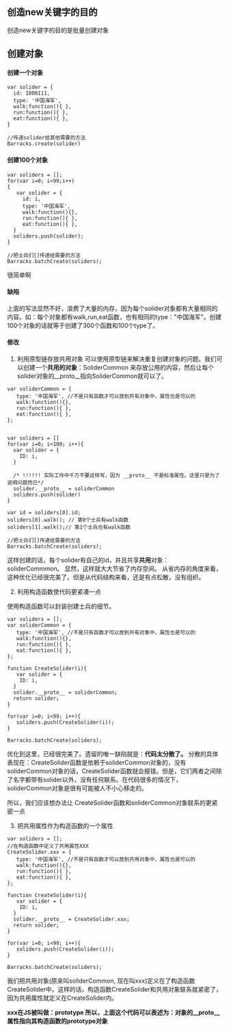 
## 创造new关键字的目的
创造new关键字的目的是批量创建对象

## 创建对象
#### 创建一个对象
```
var solider = {
  id: 1000111, 
  type: '中国海军',
  walk:function(){ },
  run:function(){ },
  eat:function(){ },
}

//传递solider给其他需要的方法
Barracks.create(solider)

```

#### 创建100个对象
```
var soliders = [];
for(var i=0; i<99;i++)
{
   var solider = {
     id: i, 
     type: '中国海军',
     walk:function(){},
     run:function(){ },
     eat:function(){ },  
  }
  soliders.push(solider);
}
  
//把士兵们[]传递给需要的方法
Barracks.batchCreate(soliders);

```

很简单啊

#### 缺陷
上面的写法显然不好，浪费了大量的内存，因为每个solider对象都有大量相同的内容。如：每个对象都有walk,run,eat函数，也有相同的type："中国海军"。创建100个对象的话就等于创建了300个函数和100个type了。

#### 修改

1. 利用原型链存放共用对象
可以使用原型链来解决重复创建对象的问题。我们可以创建一个**共用的对象**：SoliderCommon 来存放公用的内容，然后让每个solider对象的__proto__指向SoliderCommon就可以了。

```
var soliderCommon = {
   type: '中国海军', //不是只有函数才可以放到共有对象中，属性也是可以的
   walk:function(){},
   run:function(){ },
   eat:function(){ }, 
};


var soliders = []
for(var i=0; i<100; i++){
  var solider = {
    ID: i, 
  }
   
  /* !!!!!! 实际工作中千万不要这样写，因为 __proto__ 不是标准属性。这里只是为了说明问题而已*/
  solider.__proto__ = soliderCommon 
  soliders.push(solider)
}

var id = soliders[0].id;
soliders[0].walk(); // 第0个士兵有walk函数
soliders[1].walk();// 第1个士兵也有walk函数

//把士兵们[]传递给需要的方法
Barracks.batchCreate(soliders);

```

这样创建的话，每个solider有自己的id，并且共享**共用**对象：soliderCommmon。 显然，这样就大大节省了内存空间。 
从省内存的角度来看，这种优化已经很完美了。但是从代码结构来看，还是有点松散，没有组织。


2. 利用构造函数使代码更紧凑一点

使用构造函数可以封装创建士兵的细节。
```
var soliders = [];
var soliderCommon = {
   type: '中国海军', //不是只有函数才可以放到共有对象中，属性也是可以的
   walk:function(){},
   run:function(){ },
   eat:function(){ }, 
};

function CreateSolider(i){
   var solider = {
    ID: i, 
  }
  solider.__proto__ = soliderCommon;
  return solider;
}

for(var i=0; i<99; i++){
   soliders.push(CreateSolider(i));
}

Barracks.batchCreate(soliders);

```
优化到这里，已经很完美了。遗留的唯一缺陷就是：**代码太分散了。** 分散的具体表现在：CreateSolider函数是依赖于soliderCommon对象的，没有soliderCommon对象的话，CreateSolider函数就会报错。但是，它们两者之间除了名字都带有solider以外，没有任何联系。在代码很多的情况下，soliderCommon对象是很有可能被人不小心移走的。

所以，我们应该想办法让 CreateSolider函数和soliderCommon对象联系的更紧密一点

3. 把共用属性作为构造函数的一个属性

```
var soliders = [];
//在构造函数中定义了共用属性XXX
CreateSolider.xxx = {
   type: '中国海军', //不是只有函数才可以放到共用对象中，属性也是可以的
   walk:function(){},
   run:function(){ },
   eat:function(){ }, 
};

function CreateSolider(i){
   var solider = {
    ID: i, 
  }
  solider.__proto__ = CreateSolider.xxx;
  return solider;
}

for(var i=0; i<99; i++){
   soliders.push(CreateSolider(i));
}

Barracks.batchCreate(soliders);

```

我们把共用对象(原来叫soliderCommon, 现在叫xxx)定义在了构造函数CreateSolider中。这样的话，构造函数CreateSolider和共用对象联系就紧密了，因为共用属性就定义在CreateSolider内。

**xxx在JS被叫做：prototype 所以，上面这个代码可以表述为：对象的__proto__属性指向其构造函数的prototype对象**










